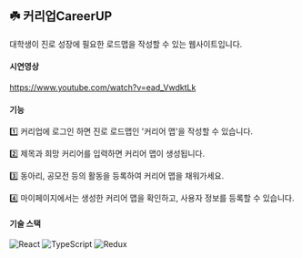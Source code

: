 ## ☘️ 커리업CareerUP
대학생이 진로 성장에 필요한 로드맵을 작성할 수 있는 웹사이트입니다. 
#### 시연영상
https://www.youtube.com/watch?v=ead_VwdktLk
#### 기능
1️⃣ 커리업에 로그인 하면 진로 로드맵인 '커리어 맵'을 작성할 수 있습니다.

2️⃣ 제목과 희망 커리어를 입력하면 커리어 맵이 생성됩니다.

3️⃣ 동아리, 공모전 등의 활동을 등록하여 커리어 맵을 채워가세요.

4️⃣ 마이페이지에서는 생성한 커리어 맵을 확인하고, 사용자 정보를 등록할 수 있습니다.
#### 기술 스택
![React](https://img.shields.io/badge/react-%2320232a.svg?style=flat&logo=react&logoColor=%2361DAFB)
![TypeScript](https://img.shields.io/badge/typescript-%23007ACC.svg?style=flat&logo=typescript&logoColor=white)
![Redux](https://img.shields.io/badge/redux-%23593d88.svg?style=flat&logo=redux&logoColor=white)


